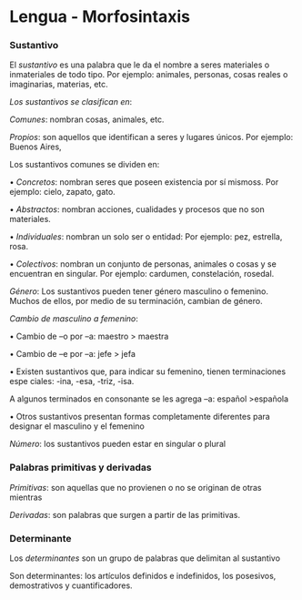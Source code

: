 # Lengua - Morfosintaxis

 ### Sustantivo

El *sustantivo* es una palabra que le da el nombre a seres materiales o inmateriales de todo tipo.
Por ejemplo: animales, personas, cosas reales o imaginarias, materias, etc.

*Los sustantivos se clasifican en*:

*Comunes*: nombran cosas, animales, etc.

*Propios*: son aquellos que identifican a seres y lugares únicos.
Por ejemplo: Buenos Aires, 

Los sustantivos comunes se dividen en:

• *Concretos*: nombran seres que poseen existencia por sí mismoss.
Por ejemplo: cielo, zapato, gato.

 • *Abstractos*: nombran acciones, cualidades y procesos que no son materiales.

 •  *Individuales*: nombran un solo ser o entidad:
 Por ejemplo: pez, estrella, rosa.

 • *Colectivos*: nombran un conjunto de personas, animales o cosas y se encuentran en singular. 
 Por ejemplo: cardumen, constelación, rosedal.

*Género*: Los sustantivos pueden tener género masculino o femenino. Muchos
de ellos, por medio de su terminación, cambian de género. 

*Cambio de masculino a femenino*:

• Cambio de –o por –a: maestro > maestra

• Cambio de –e por –a: jefe > jefa

• Existen sustantivos que, para indicar su femenino, tienen terminaciones espe
ciales: -ina, -esa, -triz, -isa.

A algunos terminados en consonante se les agrega –a: español >española

• Otros sustantivos presentan formas completamente diferentes para designar el
masculino y el femenino

*Número*: los sustantivos pueden estar en singular o plural




### Palabras primitivas y derivadas

*Primitivas*: son aquellas que no provienen o no se originan de otras
mientras 

*Derivadas*: son palabras que surgen a partir de las primitivas.

### Determinante

Los *determinantes* son un grupo de palabras que delimitan al sustantivo

Son determinantes: los artículos definidos e indefinidos, los posesivos, demostrativos y
cuantificadores.
